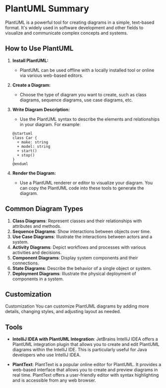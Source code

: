 # PlantUML Summary

PlantUML is a powerful tool for creating diagrams in a simple, text-based format. It's widely used in software
development and other fields to visualize and communicate complex concepts and systems.

## How to Use PlantUML

1. **Install PlantUML:**
    - PlantUML can be used offline with a locally installed tool or online via various web-based editors.

2. **Create a Diagram:**
    - Choose the type of diagram you want to create, such as class diagrams, sequence diagrams, use case diagrams, etc.

3. **Write Diagram Description:**
    - Use the PlantUML syntax to describe the elements and relationships in your diagram. For example:

   ```plantuml
   @startuml
   class Car {
     + make: string
     + model: string
     + start()
     + stop()
   }
   @enduml
   ```

4. **Render the Diagram:**
    - Use a PlantUML renderer or editor to visualize your diagram. You can copy the PlantUML code into these tools to
      generate the diagram.

## Common Diagram Types

1. **Class Diagrams**: Represent classes and their relationships with attributes and methods.
2. **Sequence Diagrams**: Show interactions between objects over time.
3. **Use Case Diagrams**: Illustrate the interactions between actors and a system.
4. **Activity Diagrams**: Depict workflows and processes with various activities and decisions.
5. **Component Diagrams**: Display system components and their connections.
6. **State Diagrams**: Describe the behavior of a single object or system.
7. **Deployment Diagrams**: Illustrate the physical deployment of components in a system.

## Customization

Customization
You can customize PlantUML diagrams by adding more details, changing styles, and adjusting layout as needed.

## Tools

- **IntelliJ IDEA with PlantUML Integration**: JetBrains IntelliJ IDEA offers a PlantUML integration plugin that allows
  you to create and edit PlantUML diagrams within the IntelliJ IDE. This is particularly useful for Java developers who
  use IntelliJ IDEA.


- **PlantText**: PlantText is a popular online editor for PlantUML. It provides a web-based interface that allows you to
  create and preview diagrams in real time. PlantText offers a user-friendly editor with syntax highlighting and is
  accessible from any web browser.

